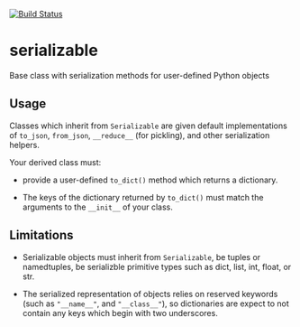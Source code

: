 [![Build Status](https://travis-ci.org/iskandr/serializable.svg?branch=master)](https://travis-ci.org/iskandr/serializable)

# serializable
Base class with serialization methods for user-defined Python objects

## Usage
Classes which inherit from `Serializable` are given default implementations of
`to_json`, `from_json`, `__reduce__` (for pickling), and other serialization
helpers.

Your derived class must:

* provide a user-defined `to_dict()` method which returns a dictionary.

* The keys of the dictionary returned by `to_dict()` must match the arguments to the `__init__` of your class.

## Limitations

* Serializable objects must inherit from `Serializable`, be tuples or namedtuples, be serializble primitive types such as dict, list, int, float, or str.

* The serialized representation of objects relies on reserved keywords (such as `"__name__"`, and `"__class__"`), so dictionaries are expect to not contain any keys which begin with two underscores.